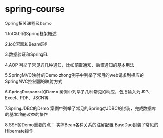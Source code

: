 # spring-course
Spring相关课程及Demo

1.IoC&DI和Spring框架概述

2.IoC容器和Bean概述

3.数据验证和SpringEL

4.AOP
列举了常见的几种通知，比如前置通知、后置通知的基本用法

5.SpringMVC映射l的Demo
zhong例子中列举了常用的web请求到相应的SpringMVC控制器的映射方式

6.SpringResponse的Demo
案例中列举了几种常见的响应，包括输入为JSP、Excel、PDF、JSON等

7.SpringJDBC的Demo
案例中列举了常见的Spring对JDBC的封装，完成数据库的基本增删改查的操作
        
8.SSH的Demo重要的点：
实体Bean各种关系的注解配置
BaseDao封装了常见的Hibernate操作
